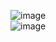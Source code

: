 ![image](https://github.com/JerickTwO/COMPONENTS/assets/137414207/0714914a-e130-44b4-8d8c-e18663f892e6)<br>
![image](https://github.com/JerickTwO/COMPONENTS/assets/137414207/371e2bae-bf9d-4e4f-b339-dae6ed3f80e0)

